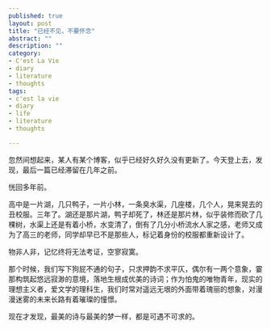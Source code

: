 ```yaml
---
published: true
layout: post
title: "已经不见，不要怀念"
abstract: ""
description: ""
category: 
- C'est La Vie
- diary
- literature
- thoughts
tags:
- c'est la vie
- diary
- life
- literature
- thoughts

---
```


忽然间想起来，某人有某个博客，似乎已经好久好久没有更新了。今天登上去，发现，最后一篇已经滞留在几年之前。

恍回多年前。

高中是一片湖，几只鸭子，一片小林，一条臭水渠，几座楼，几个人，晃来晃去的丑校服。三年了。湖还是那片湖，鸭子却死了，林还是那片林，似乎装修而砍了几棵树，水渠上还是有着小桥，水变清了，倒有了几分小桥流水人家之感，老师又成为了高三的老师，同学却早已不是那些人，标记着身份的校服都重新设计了。

物非人非，记忆终将无法考证，空寥寂寞。

那个时候，我们写下狗屁不通的句子，只求押韵不求平仄，偶尔有一两个意象，霎那构筑起悠远寂渺的意境，落地生根成优美的诗词；作为怕鬼的唯物青年，现实的理想主义者，爱文学的理科生，我们时常对遥远无垠的外面带着瑰丽的想象，对漫漫迷雾的未来长路有着璀璨的憧憬。

现在才发现，最美的诗与最美的梦一样，都是可遇不可求的。
